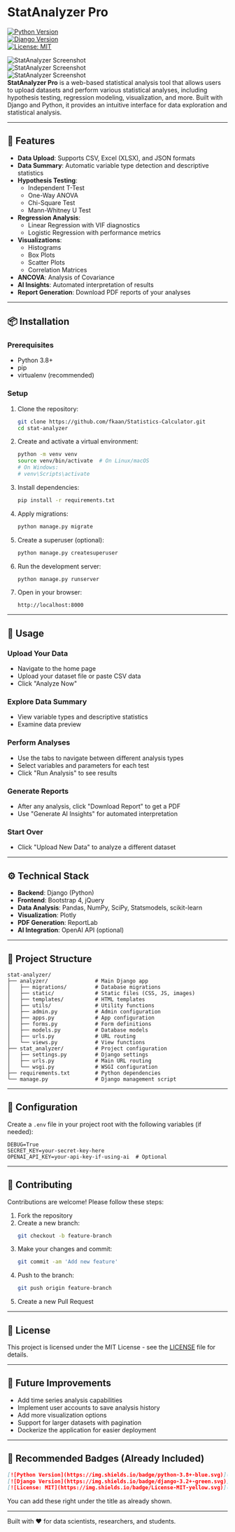 # StatAnalyzer Pro  
[![Python Version](https://img.shields.io/badge/python-3.8+-blue.svg)](https://www.python.org/)  
[![Django Version](https://img.shields.io/badge/django-3.2+-green.svg)](https://www.djangoproject.com/)  
[![License: MIT](https://img.shields.io/badge/License-MIT-yellow.svg)](https://opensource.org/licenses/MIT)  

![StatAnalyzer Screenshot](screenshot.png)  
![StatAnalyzer Screenshot](screenshot2.png)  
![StatAnalyzer Screenshot](screenshot3.png)  
**StatAnalyzer Pro** is a web-based statistical analysis tool that allows users to upload datasets and perform various statistical analyses, including hypothesis testing, regression modeling, visualization, and more. Built with Django and Python, it provides an intuitive interface for data exploration and statistical analysis.

---

## 🚀 Features

- **Data Upload**: Supports CSV, Excel (XLSX), and JSON formats  
- **Data Summary**: Automatic variable type detection and descriptive statistics  
- **Hypothesis Testing**:
  - Independent T-Test
  - One-Way ANOVA
  - Chi-Square Test
  - Mann-Whitney U Test  
- **Regression Analysis**:
  - Linear Regression with VIF diagnostics
  - Logistic Regression with performance metrics  
- **Visualizations**:
  - Histograms
  - Box Plots
  - Scatter Plots
  - Correlation Matrices  
- **ANCOVA**: Analysis of Covariance  
- **AI Insights**: Automated interpretation of results  
- **Report Generation**: Download PDF reports of your analyses  

---

## 📦 Installation

### Prerequisites

- Python 3.8+
- pip
- virtualenv (recommended)

### Setup

1. Clone the repository:

   ```bash
   git clone https://github.com/fkaan/Statistics-Calculator.git
   cd stat-analyzer
   ```

2. Create and activate a virtual environment:

   ```bash
   python -m venv venv
   source venv/bin/activate  # On Linux/macOS
   # On Windows:
   # venv\Scripts\activate
   ```

3. Install dependencies:

   ```bash
   pip install -r requirements.txt
   ```

4. Apply migrations:

   ```bash
   python manage.py migrate
   ```

5. Create a superuser (optional):

   ```bash
   python manage.py createsuperuser
   ```

6. Run the development server:

   ```bash
   python manage.py runserver
   ```

7. Open in your browser:

   ```
   http://localhost:8000
   ```

---

## 🧪 Usage

### Upload Your Data

- Navigate to the home page
- Upload your dataset file or paste CSV data
- Click "Analyze Now"

### Explore Data Summary

- View variable types and descriptive statistics
- Examine data preview

### Perform Analyses

- Use the tabs to navigate between different analysis types
- Select variables and parameters for each test
- Click "Run Analysis" to see results

### Generate Reports

- After any analysis, click "Download Report" to get a PDF
- Use "Generate AI Insights" for automated interpretation

### Start Over

- Click "Upload New Data" to analyze a different dataset

---

## ⚙️ Technical Stack

- **Backend**: Django (Python)
- **Frontend**: Bootstrap 4, jQuery
- **Data Analysis**: Pandas, NumPy, SciPy, Statsmodels, scikit-learn
- **Visualization**: Plotly
- **PDF Generation**: ReportLab
- **AI Integration**: OpenAI API (optional)

---

## 📁 Project Structure

```
stat-analyzer/
├── analyzer/               # Main Django app
│   ├── migrations/         # Database migrations
│   ├── static/             # Static files (CSS, JS, images)
│   ├── templates/          # HTML templates
│   ├── utils/              # Utility functions
│   ├── admin.py            # Admin configuration
│   ├── apps.py             # App configuration
│   ├── forms.py            # Form definitions
│   ├── models.py           # Database models
│   ├── urls.py             # URL routing
│   └── views.py            # View functions
├── stat_analyzer/          # Project configuration
│   ├── settings.py         # Django settings
│   ├── urls.py             # Main URL routing
│   └── wsgi.py             # WSGI configuration
├── requirements.txt        # Python dependencies
└── manage.py               # Django management script
```

---

## 🔐 Configuration

Create a `.env` file in your project root with the following variables (if needed):

```env
DEBUG=True
SECRET_KEY=your-secret-key-here
OPENAI_API_KEY=your-api-key-if-using-ai  # Optional
```

---

## 🤝 Contributing

Contributions are welcome! Please follow these steps:

1. Fork the repository  
2. Create a new branch:  
   ```bash
   git checkout -b feature-branch
   ```
3. Make your changes and commit:  
   ```bash
   git commit -am 'Add new feature'
   ```
4. Push to the branch:  
   ```bash
   git push origin feature-branch
   ```
5. Create a new Pull Request

---

## 📄 License

This project is licensed under the MIT License - see the [LICENSE](LICENSE) file for details.

---


## 🔮 Future Improvements

- Add time series analysis capabilities  
- Implement user accounts to save analysis history  
- Add more visualization options  
- Support for larger datasets with pagination  
- Dockerize the application for easier deployment  

---

## 📌 Recommended Badges (Already Included)

```markdown
[![Python Version](https://img.shields.io/badge/python-3.8+-blue.svg)](https://www.python.org/)
[![Django Version](https://img.shields.io/badge/django-3.2+-green.svg)](https://www.djangoproject.com/)
[![License: MIT](https://img.shields.io/badge/License-MIT-yellow.svg)](https://opensource.org/licenses/MIT)
```

You can add these right under the title as already shown.

---

Built with ❤️ for data scientists, researchers, and students.
